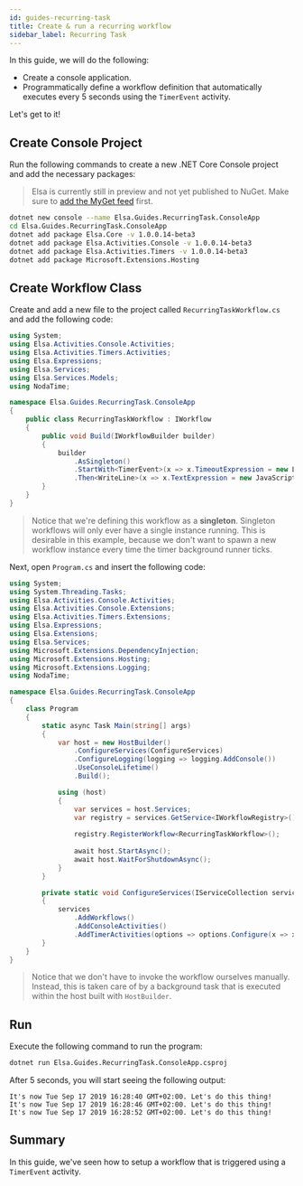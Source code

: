```yaml
---
id: guides-recurring-task
title: Create & run a recurring workflow
sidebar_label: Recurring Task
---
```


In this guide, we will do the following:

* Create a console application.
* Programmatically define a workflow definition that automatically executes every 5 seconds using the `TimerEvent` activity.

Let's get to it!   

## Create Console Project

Run the following commands to create a new .NET Core Console project and add the necessary packages:

> Elsa is currently still in preview and not yet published to NuGet. Make sure to [add the MyGet feed](./installing-preview-feed.md) first.

```bash
dotnet new console --name Elsa.Guides.RecurringTask.ConsoleApp
cd Elsa.Guides.RecurringTask.ConsoleApp
dotnet add package Elsa.Core -v 1.0.0.14-beta3
dotnet add package Elsa.Activities.Console -v 1.0.0.14-beta3
dotnet add package Elsa.Activities.Timers -v 1.0.0.14-beta3
dotnet add package Microsoft.Extensions.Hosting
```

## Create Workflow Class

Create and add a new file to the project called `RecurringTaskWorkflow.cs` and add the following code:

```csharp
using System;
using Elsa.Activities.Console.Activities;
using Elsa.Activities.Timers.Activities;
using Elsa.Expressions;
using Elsa.Services;
using Elsa.Services.Models;
using NodaTime;

namespace Elsa.Guides.RecurringTask.ConsoleApp
{
    public class RecurringTaskWorkflow : IWorkflow
    {
        public void Build(IWorkflowBuilder builder)
        {
            builder
                .AsSingleton()
                .StartWith<TimerEvent>(x => x.TimeoutExpression = new LiteralExpression<TimeSpan>("00:00:05"))
                .Then<WriteLine>(x => x.TextExpression = new JavaScriptExpression<string>("`It's now ${new Date()}. Let's do this thing!`"));
        }
    }
}
```

> Notice that we're defining this workflow as a **singleton**. Singleton workflows will only ever have a single instance running. 
> This is desirable in this example, because we don't want to spawn a new workflow instance every time the timer background runner ticks.  

Next, open `Program.cs` and insert the following code:

```csharp
using System;
using System.Threading.Tasks;
using Elsa.Activities.Console.Activities;
using Elsa.Activities.Console.Extensions;
using Elsa.Activities.Timers.Extensions;
using Elsa.Expressions;
using Elsa.Extensions;
using Elsa.Services;
using Microsoft.Extensions.DependencyInjection;
using Microsoft.Extensions.Hosting;
using Microsoft.Extensions.Logging;
using NodaTime;

namespace Elsa.Guides.RecurringTask.ConsoleApp
{
    class Program
    {
        static async Task Main(string[] args)
        {
            var host = new HostBuilder()
                .ConfigureServices(ConfigureServices)
                .ConfigureLogging(logging => logging.AddConsole())
                .UseConsoleLifetime()
                .Build();

            using (host)
            {
                var services = host.Services;
                var registry = services.GetService<IWorkflowRegistry>();
                
                registry.RegisterWorkflow<RecurringTaskWorkflow>();
                
                await host.StartAsync();
                await host.WaitForShutdownAsync();
            }
        }

        private static void ConfigureServices(IServiceCollection services)
        {
            services
                .AddWorkflows()
                .AddConsoleActivities()
                .AddTimerActivities(options => options.Configure(x => x.SweepInterval = Period.FromSeconds(1)));
        }
    }
}
```

> Notice that we don't have to invoke the workflow ourselves manually. Instead, this is taken care of by a background task that is executed within the host built with `HostBuilder`. 

## Run

Execute the following command to run the program: 

```bash
dotnet run Elsa.Guides.RecurringTask.ConsoleApp.csproj
```

After 5 seconds, you will start seeing the following output:

```text
It's now Tue Sep 17 2019 16:28:40 GMT+02:00. Let's do this thing!
It's now Tue Sep 17 2019 16:28:46 GMT+02:00. Let's do this thing!
It's now Tue Sep 17 2019 16:28:52 GMT+02:00. Let's do this thing!
```

## Summary

In this guide, we've seen how to setup a workflow that is triggered using a `TimerEvent` activity.
